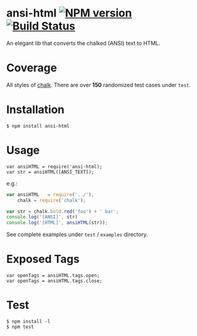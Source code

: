 ansi-html [![NPM version](https://badge.fury.io/js/ansi-html.svg)](http://badge.fury.io/js/ansi-html) [![Build Status](https://travis-ci.org/Tjatse/ansi-html.svg?branch=master)](https://travis-ci.org/Tjatse/ansi-html)
=========
An elegant lib that converts the chalked (ANSI) text to HTML.

# Coverage
All styles of [chalk](https://github.com/sindresorhus/chalk).
There are over **150** randomized test cases under `test`.

# Installation
```
$ npm install ansi-html
```

# Usage
```
var ansiHTML = require('ansi-html);
var str = ansiHTML([ANSI_TEXT]);
```

e.g.:
```javascript
var ansiHTML   = require('../'),
    chalk = require('chalk');

var str = chalk.bold.red('foo') + ' bar';
console.log('[ANSI]', str)
console.log('[HTML]', ansiHTML(str));
```

See complete examples under `test` / `examples` directory.

# Exposed Tags
```
var openTags = ansiHTML.tags.open;
var openTags = ansiHTML.tags.close;
```

# Test
```
$ npm install -l
$ npm test
```
